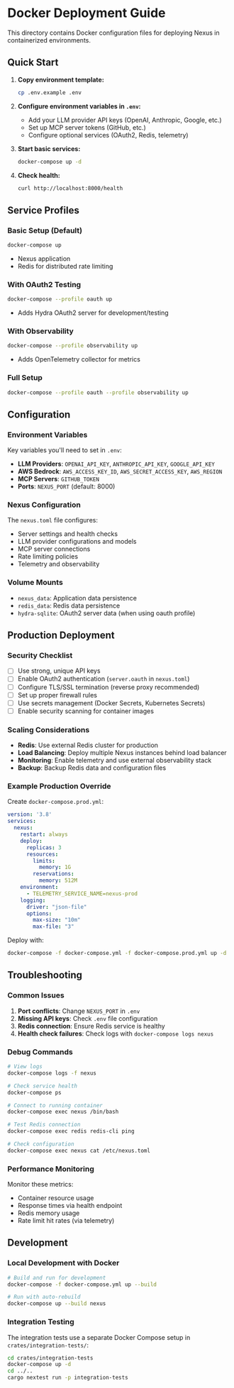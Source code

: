 # Docker Deployment Guide

This directory contains Docker configuration files for deploying Nexus in containerized environments.

## Quick Start

1. **Copy environment template:**
   ```bash
   cp .env.example .env
   ```

2. **Configure environment variables in `.env`:**
   - Add your LLM provider API keys (OpenAI, Anthropic, Google, etc.)
   - Set up MCP server tokens (GitHub, etc.)
   - Configure optional services (OAuth2, Redis, telemetry)

3. **Start basic services:**
   ```bash
   docker-compose up -d
   ```

4. **Check health:**
   ```bash
   curl http://localhost:8000/health
   ```

## Service Profiles

### Basic Setup (Default)
```bash
docker-compose up
```
- Nexus application
- Redis for distributed rate limiting

### With OAuth2 Testing
```bash
docker-compose --profile oauth up
```
- Adds Hydra OAuth2 server for development/testing

### With Observability
```bash
docker-compose --profile observability up
```
- Adds OpenTelemetry collector for metrics

### Full Setup
```bash
docker-compose --profile oauth --profile observability up
```

## Configuration

### Environment Variables

Key variables you'll need to set in `.env`:

- **LLM Providers**: `OPENAI_API_KEY`, `ANTHROPIC_API_KEY`, `GOOGLE_API_KEY`
- **AWS Bedrock**: `AWS_ACCESS_KEY_ID`, `AWS_SECRET_ACCESS_KEY`, `AWS_REGION`
- **MCP Servers**: `GITHUB_TOKEN`
- **Ports**: `NEXUS_PORT` (default: 8000)

### Nexus Configuration

The `nexus.toml` file configures:
- Server settings and health checks
- LLM provider configurations and models
- MCP server connections
- Rate limiting policies
- Telemetry and observability

### Volume Mounts

- `nexus_data`: Application data persistence
- `redis_data`: Redis data persistence
- `hydra-sqlite`: OAuth2 server data (when using oauth profile)

## Production Deployment

### Security Checklist

- [ ] Use strong, unique API keys
- [ ] Enable OAuth2 authentication (`server.oauth` in `nexus.toml`)
- [ ] Configure TLS/SSL termination (reverse proxy recommended)
- [ ] Set up proper firewall rules
- [ ] Use secrets management (Docker Secrets, Kubernetes Secrets)
- [ ] Enable security scanning for container images

### Scaling Considerations

- **Redis**: Use external Redis cluster for production
- **Load Balancing**: Deploy multiple Nexus instances behind load balancer
- **Monitoring**: Enable telemetry and use external observability stack
- **Backup**: Backup Redis data and configuration files

### Example Production Override

Create `docker-compose.prod.yml`:

```yaml
version: '3.8'
services:
  nexus:
    restart: always
    deploy:
      replicas: 3
      resources:
        limits:
          memory: 1G
        reservations:
          memory: 512M
    environment:
      - TELEMETRY_SERVICE_NAME=nexus-prod
    logging:
      driver: "json-file"
      options:
        max-size: "10m"
        max-file: "3"
```

Deploy with:
```bash
docker-compose -f docker-compose.yml -f docker-compose.prod.yml up -d
```

## Troubleshooting

### Common Issues

1. **Port conflicts**: Change `NEXUS_PORT` in `.env`
2. **Missing API keys**: Check `.env` file configuration
3. **Redis connection**: Ensure Redis service is healthy
4. **Health check failures**: Check logs with `docker-compose logs nexus`

### Debug Commands

```bash
# View logs
docker-compose logs -f nexus

# Check service health
docker-compose ps

# Connect to running container
docker-compose exec nexus /bin/bash

# Test Redis connection
docker-compose exec redis redis-cli ping

# Check configuration
docker-compose exec nexus cat /etc/nexus.toml
```

### Performance Monitoring

Monitor these metrics:
- Container resource usage
- Response times via health endpoint
- Redis memory usage
- Rate limit hit rates (via telemetry)

## Development

### Local Development with Docker

```bash
# Build and run for development
docker-compose -f docker-compose.yml up --build

# Run with auto-rebuild
docker-compose up --build nexus
```

### Integration Testing

The integration tests use a separate Docker Compose setup in `crates/integration-tests/`:

```bash
cd crates/integration-tests
docker-compose up -d
cd ../..
cargo nextest run -p integration-tests
```